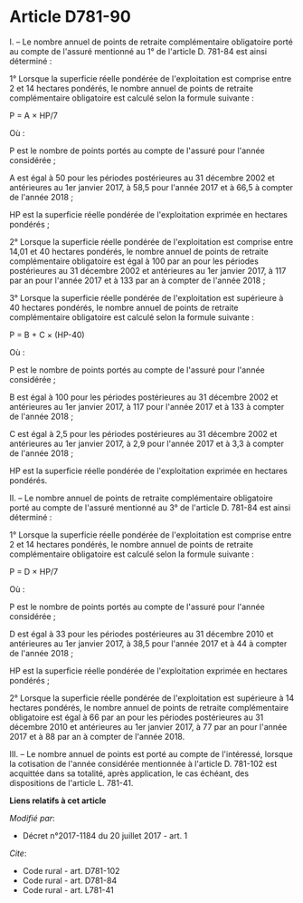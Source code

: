 # Article D781-90

I. – Le nombre annuel de points de retraite complémentaire obligatoire porté au compte de l'assuré mentionné au 1° de
l'article D. 781-84 est ainsi déterminé : 

1° Lorsque la superficie réelle pondérée de l'exploitation est comprise entre 2 et 14 hectares pondérés, le nombre annuel de
points de retraite complémentaire obligatoire est calculé selon la formule suivante : 

P = A × HP/7 

Où : 

P est le nombre de points portés au compte de l'assuré pour l'année considérée ; 

A est égal à 50 pour les périodes postérieures au 31 décembre 2002 et antérieures au 1er janvier 2017, à 58,5 pour l'année
2017 et à 66,5 à compter de l'année 2018 ; 

HP est la superficie réelle pondérée de l'exploitation exprimée en hectares pondérés ; 

2° Lorsque la superficie réelle pondérée de l'exploitation est comprise entre 14,01 et 40 hectares pondérés, le nombre annuel
de points de retraite complémentaire obligatoire est égal à 100 par an pour les périodes postérieures au 31 décembre 2002 et
antérieures au 1er janvier 2017, à 117 par an pour l'année 2017 et à 133 par an à compter de l'année 2018 ; 

3° Lorsque la superficie réelle pondérée de l'exploitation est supérieure à 40 hectares pondérés, le nombre annuel de points
de retraite complémentaire obligatoire est calculé selon la formule suivante : 

P = B + C × (HP-40) 

Où : 

P est le nombre de points portés au compte de l'assuré pour l'année considérée ; 

B est égal à 100 pour les périodes postérieures au 31 décembre 2002 et antérieures au 1er janvier 2017, à 117 pour l'année
2017 et à 133 à compter de l'année 2018 ; 

C est égal à 2,5 pour les périodes postérieures au 31 décembre 2002 et antérieures au 1er janvier 2017, à 2,9 pour l'année
2017 et à 3,3 à compter de l'année 2018 ; 

HP est la superficie réelle pondérée de l'exploitation exprimée en hectares pondérés. 

II. – Le nombre annuel de points de retraite complémentaire obligatoire porté au compte de l'assuré mentionné au 3° de
l'article D. 781-84 est ainsi déterminé : 

1° Lorsque la superficie réelle pondérée de l'exploitation est comprise entre 2 et 14 hectares pondérés, le nombre annuel de
points de retraite complémentaire obligatoire est calculé selon la formule suivante : 

P = D × HP/7 

Où : 

P est le nombre de points portés au compte de l'assuré pour l'année considérée ; 

D est égal à 33 pour les périodes postérieures au 31 décembre 2010 et antérieures au 1er janvier 2017, à 38,5 pour l'année
2017 et à 44 à compter de l'année 2018 ; 

HP est la superficie réelle pondérée de l'exploitation exprimée en hectares pondérés ; 

2° Lorsque la superficie réelle pondérée de l'exploitation est supérieure à 14 hectares pondérés, le nombre annuel de points
de retraite complémentaire obligatoire est égal à 66 par an pour les périodes postérieures au 31 décembre 2010 et antérieures
au 1er janvier 2017, à 77 par an pour l'année 2017 et à 88 par an à compter de l'année 2018. 

III. – Le nombre annuel de points est porté au compte de l'intéressé, lorsque la cotisation de l'année considérée mentionnée
à l'article D. 781-102 est acquittée dans sa totalité, après application, le cas échéant, des dispositions de l'article L.
781-41.

**Liens relatifs à cet article**

_Modifié par_:

  - Décret n°2017-1184 du 20 juillet 2017 - art. 1

_Cite_:

  - Code rural - art. D781-102
  - Code rural - art. D781-84
  - Code rural - art. L781-41
